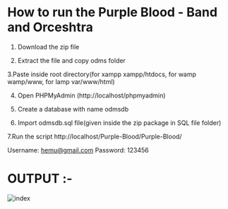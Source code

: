 # How to run the Purple Blood - Band and Orceshtra  

1. Download the zip file

2. Extract the file and copy odms folder

3.Paste inside root directory(for xampp xampp/htdocs, for wamp wamp/www, for lamp var/www/html)

4. Open PHPMyAdmin (http://localhost/phpmyadmin)

5. Create a database with name odmsdb

6. Import odmsdb.sql file(given inside the zip package in SQL file folder)

7.Run the script http://localhost/Purple-Blood/Purple-Blood/

Username: hemu@gmail.com
Password: 123456

# OUTPUT :- 

![index](https://user-images.githubusercontent.com/17005167/102334001-302f4700-3fb4-11eb-9577-01bfecbb8fb8.png)



